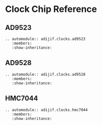 # Clock Chip Reference

## AD9523
```{eval-rst}
.. automodule:: adijif.clocks.ad9523
   :members:
   :show-inheritance:
```

## AD9528
```{eval-rst}
.. automodule:: adijif.clocks.ad9528
   :members:
   :show-inheritance:

```

## HMC7044
```{eval-rst}
.. automodule:: adijif.clocks.hmc7044
   :members:
   :show-inheritance:

```
